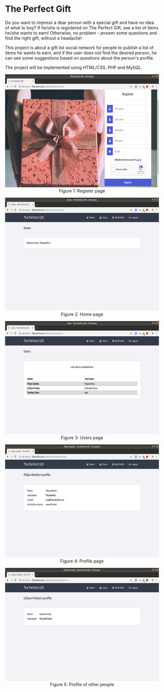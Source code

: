 # The Perfect Gift

Do you want to impress a dear person with a special gift and have no idea of what to buy? If he/she is registered on The Perfect Gift, see a list of items he/she wants to earn! Otherwise, no problem - answer some questions and find the right gift, without a headache!

This project is about a gift list social network for people to publish a list of items he wants to earn, and if the user does not find the desired person, he can see some suggestions based on questions about the person's profile.

The project will be implemented using HTML/CSS, PHP and MySQL.

<p align="center">
<img src="img/readme_register.png" width="658" height="370">
Figure 1: Register page
</p>

<p align="center">
<img src="img/readme_home.png" width="658" height="370">
Figure 2: Home page
</p>

<p align="center">
<img src="img/readme_users.png" width="658" height="370">
Figure 3: Users page
</p>

<p align="center">
<img src="img/readme_myprofile.png" width="658" height="370">
Figure 4: Profile page
</p>

<p align="center">
<img src="img/readme_otherprofile.png" width="658" height="370">
Figure 5: Profile of other people
</p>
